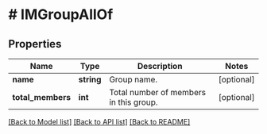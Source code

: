 # # IMGroupAllOf

## Properties

Name | Type | Description | Notes
------------ | ------------- | ------------- | -------------
**name** | **string** | Group name. | [optional] 
**total_members** | **int** | Total number of members in this group. | [optional] 

[[Back to Model list]](../../README.md#documentation-for-models) [[Back to API list]](../../README.md#documentation-for-api-endpoints) [[Back to README]](../../README.md)


